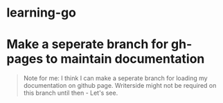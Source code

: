 # learning-go

# Make a seperate branch for gh-pages to maintain documentation
> Note for me: I think I can make a seperate branch for loading my documentation on github page. Writerside might not be required on this branch until then - Let's see.

